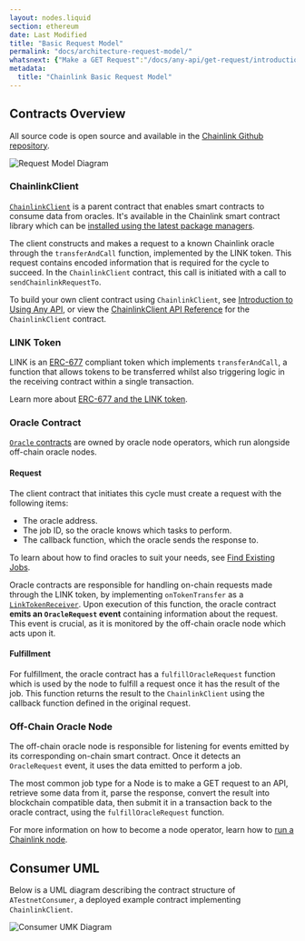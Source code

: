 ```yaml
---
layout: nodes.liquid
section: ethereum
date: Last Modified
title: "Basic Request Model"
permalink: "docs/architecture-request-model/"
whatsnext: {"Make a GET Request":"/docs/any-api/get-request/introduction/", "Decentralized Data Model":"/docs/architecture-decentralized-model/", "Off-Chain Reporting":"/docs/off-chain-reporting/"}
metadata:
  title: "Chainlink Basic Request Model"
---
```


## Contracts Overview

All source code is open source and available in the [Chainlink Github repository](https://github.com/smartcontractkit/chainlink).

![Request Model Diagram](/files/881ade6-Simple_Architecture_Diagram_1_V1.png)

### ChainlinkClient

[`ChainlinkClient`](https://github.com/smartcontractkit/chainlink/blob/master/contracts/src/v0.8/ChainlinkClient.sol) is a parent contract that enables smart contracts to consume data from oracles. It's available in the Chainlink smart contract library which can be [installed using the latest package managers](../create-a-chainlinked-project/).

The client constructs and makes a request to a known Chainlink oracle through the `transferAndCall` function, implemented by the LINK token. This request contains encoded information that is required for the cycle to succeed. In the `ChainlinkClient` contract, this call is initiated with a call to `sendChainlinkRequestTo`.

To build your own client contract using `ChainlinkClient`, see [Introduction to Using Any API](/docs/any-api/introduction/), or view the [ChainlinkClient API Reference](/docs/any-api/api-reference/) for the `ChainlinkClient` contract.

### LINK Token

LINK is an [ERC-677](https://github.com/ethereum/EIPs/issues/677) compliant token which implements `transferAndCall`, a function that allows tokens to be transferred whilst also triggering logic in the receiving contract within a single transaction.

Learn more about [ERC-677 and the LINK token](../link-token-contracts/).

### Oracle Contract

[`Oracle` contracts](https://github.com/smartcontractkit/chainlink/blob/master/contracts/src/v0.6/Oracle.sol) are owned by oracle node operators, which run alongside off-chain oracle nodes.

#### Request

The client contract that initiates this cycle must create a request with the following items:

- The oracle address.
- The job ID, so the oracle knows which tasks to perform.
- The callback function, which the oracle sends the response to.

To learn about how to find oracles to suit your needs, see [Find Existing Jobs](/docs/any-api/find-oracle/).

Oracle contracts are responsible for handling on-chain requests made through the LINK token, by implementing `onTokenTransfer` as a <a href="https://github.com/smartcontractkit/chainlink/blob/master/contracts/src/v0.6/LinkTokenReceiver.sol" target="_blank">`LinkTokenReceiver`</a>. Upon execution of this function, the oracle contract **emits an `OracleRequest` event** containing information about the request. This event is crucial, as it is monitored by the off-chain oracle node which acts upon it.

#### Fulfillment

For fulfillment, the oracle contract has a `fulfillOracleRequest` function which is used by the node to fulfill a request once it has the result of the job. This function returns the result to the `ChainlinkClient` using the callback function defined in the original request.

### Off-Chain Oracle Node

The off-chain oracle node is responsible for listening for events emitted by its corresponding on-chain smart contract. Once it detects an `OracleRequest` event, it uses the data emitted to perform a job.

The most common job type for a Node is to make a GET request to an API, retrieve some data from it, parse the response, convert the result into blockchain compatible data, then submit it in a transaction back to the oracle contract, using the `fulfillOracleRequest` function.

For more information on how to become a node operator, learn how to [run a Chainlink node](/docs/running-a-chainlink-node/).

## Consumer UML

Below is a UML diagram describing the contract structure of `ATestnetConsumer`, a deployed example contract implementing `ChainlinkClient`.

![Consumer UMK Diagram](/files/8ac3fc1-69a048b-Consumer_UML.svg)
